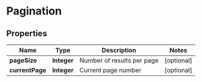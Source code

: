 

# Pagination


## Properties

| Name | Type | Description | Notes |
|------------ | ------------- | ------------- | -------------|
|**pageSize** | **Integer** | Number of results per page |  [optional] |
|**currentPage** | **Integer** | Current page number |  [optional] |




